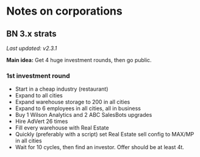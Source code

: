 # Notes on corporations

## BN 3.x strats

_Last updated: v2.3.1_

**Main idea:** Get 4 huge investment rounds, then go public.

### 1st investment round

- Start in a cheap industry (restaurant)
- Expand to all cities
- Expand warehouse storage to 200 in all cities
- Expand to 6 employees in all cities, all in business
- Buy 1 Wilson Analytics and 2 ABC SalesBots upgrades
- Hire AdVert 26 times
- Fill every warehouse with Real Estate
- Quickly (preferably with a script) set Real Estate sell config to MAX/MP in all cities
- Wait for 10 cycles, then find an investor. Offer should be at least 4t.